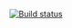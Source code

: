 [![Build status](https://ci.appveyor.com/api/projects/status/mfkpr1xfju7i4mwh?svg=true)](https://ci.appveyor.com/project/ulianale/again-api)
